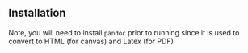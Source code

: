 

## Installation

Note, you will need to install `pandoc` prior to running since it is used to convert to HTML (for canvas) and Latex (for PDF)`